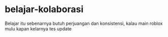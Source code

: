 # belajar-kolaborasi
Belajar itu sebenarnya butuh perjuangan dan konsistensi, kalau main roblox mulu kapan kelarnya
tes update
